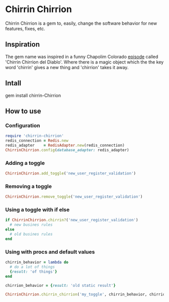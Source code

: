 # Chirrin Chirrion
Chirrin Chirrion is a gem to, easily, change the software behavior for new features, fixes, etc.

## Inspiration
The gem name was inspired in a funny Chapolim Colorado [episode](https://youtu.be/dzgrex7g_zY) called 'Chirrin Chirrion del Diablo'.
Where there is a magic object which the the key word 'chirrin' gives a new thing and 'chirrion' takes it away.

## Intall

   gem install chirrin-Chirrion

## How to use

### Configuration

```ruby
require 'chirrin-chirrion'
redis_connection = Redis.new
redis_adapter    = RedisAdapter.new(redis_connection)
ChirrinChirrion.config(database_adapter: redis_adapter)
```

### Adding a toggle
```ruby
ChirrinChirrion.add_toggle('new_user_register_validation')
```

### Removing a toggle
```ruby
ChirrinChirrion.remove_toggle('new_user_register_validation')
```

### Using a toggle with if else
```ruby
if ChirrinChirrion.chirrin?('new_user_register_validation')
  # new busines rules
else
  # old busines rules
end
```

### Using with procs and default values
```ruby
chirrin_behavior = lambda do
  # do a lot of things
  {result: 'of things'}
end

chirrion_behavior = {result: 'old static result'}

ChirrinChirrion.chirrin_chirrion('my_toggle', chirrin_behavior, chirrion_behavior)
```
